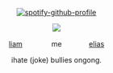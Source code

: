 <div align="center">

[![spotify-github-profile](https://spotify-github-profile.kittinanx.com/api/view?uid=m7xp6t5nim84cs9e7ahjvmesy&cover_image=true&theme=natemoo-re&show_offline=true&background_color=121212&interchange=true&bar_color=ffdab0&bar_color_cover=false)](https://spotify-github-profile.kittinanx.com/api/view?uid=m7xp6t5nim84cs9e7ahjvmesy&redirect=true)

![](https://files.catbox.moe/xx0m8a.png)

[liam](https://github.com/fiIow)  　  　  　  me  　  　  　[elias](https://github.com/snakelias)

ihate (joke) bullies ongong.
